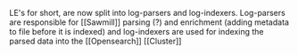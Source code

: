 LE's for short, are now split into log-parsers and log-indexers.
Log-parsers are responsible for [[Sawmill]] parsing (?) and enrichment (adding metadata to file before it is indexed) and log-indexers are used for indexing the parsed data into the [[Opensearch]] [[Cluster]]